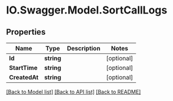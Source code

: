 # IO.Swagger.Model.SortCallLogs
## Properties

Name | Type | Description | Notes
------------ | ------------- | ------------- | -------------
**Id** | **string** |  | [optional] 
**StartTime** | **string** |  | [optional] 
**CreatedAt** | **string** |  | [optional] 

[[Back to Model list]](../README.md#documentation-for-models) [[Back to API list]](../README.md#documentation-for-api-endpoints) [[Back to README]](../README.md)

